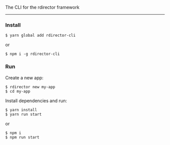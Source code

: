 The CLI for the rdirector framework

---

### Install

```
$ yarn global add rdirector-cli
```
or
```
$ npm i -g rdirector-cli
```

### Run

Create a new app:
```
$ rdirector new my-app
$ cd my-app
```

Install dependencies and run:
```
$ yarn install
$ yarn run start
```
or
```
$ npm i
$ npm run start
```

